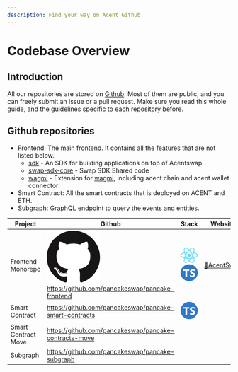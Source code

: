 ```yaml
---
description: Find your way on Acent Github
---
```


# Codebase Overview

## Introduction

All our repositories are stored on [Github](https://github.com/pancakeswap). Most of them are public, and you can freely submit an issue or a pull request. Make sure you read this whole guide, and the guidelines specific to each repository before.

## Github repositories

* Frontend: The main frontend. It contains all the features that are not listed below.
  * [sdk](https://github.com/pancakeswap/pancake-frontend/blob/develop/packages/swap-sdk) - An SDK for building applications on top of Acentswap
  * [swap-sdk-core](https://github.com/pancakeswap/pancake-frontend/blob/develop/packages/swap-sdk-core) - Swap SDK Shared code
  * [wagmi](https://github.com/pancakeswap/pancake-frontend/blob/develop/packages/wagmi) - Extension for [wagmi](https://github.com/wagmi-dev/wagmi), including acent chain and acent wallet connector
* Smart Contract: All the smart contracts that is deployed on ACENT and ETH.
* Subgraph: GraphQL endpoint to query the events and entities.



<table><thead><tr><th>Project</th><th>Github</th><th>Stack</th><th data-hidden>Website</th></tr></thead><tbody><tr><td>Frontend Monorepo</td><td><a href="https://github.com/pancakeswap/pancake-frontend"><img src="../../.gitbook/assets/GitHub-Mark-120px-plus.png" alt="" data-size="line"></a><a href="https://github.com/pancakeswap/pancake-frontend">https://github.com/pancakeswap/pancake-frontend</a></td><td><img src="../../.gitbook/assets/download.svg" alt="" data-size="line"><img src="../../.gitbook/assets/ts-logo-round-128.svg" alt="" data-size="line"></td><td><a href="https://pancakeswap.finance">🔗AcentSwap</a></td></tr><tr><td>Smart Contract</td><td><a href="https://github.com/pancakeswap/pancake-smart-contracts">https://github.com/pancakeswap/pancake-smart-contracts</a></td><td><img src="https://ludu-assets.s3.amazonaws.com/lesson-icons/26/OS6xpcvmIL6y0G3ZQW99" alt="" data-size="line"><img src="https://hardhat.org/apple-touch-icon.png" alt="" data-size="line"><img src="../../.gitbook/assets/ts-logo-round-128.svg" alt="" data-size="line"></td><td></td></tr><tr><td>Smart Contract Move</td><td><a href="https://github.com/pancakeswap/pancake-contracts-move">https://github.com/pancakeswap/pancake-contracts-move</a></td><td></td><td></td></tr><tr><td>Subgraph</td><td><a href="https://github.com/pancakeswap/pancake-subgraph">https://github.com/pancakeswap/pancake-subgraph </a></td><td><img src="https://upload.wikimedia.org/wikipedia/commons/thumb/1/17/GraphQL_Logo.svg/1200px-GraphQL_Logo.svg.png" alt="" data-size="line"></td><td></td></tr></tbody></table>

